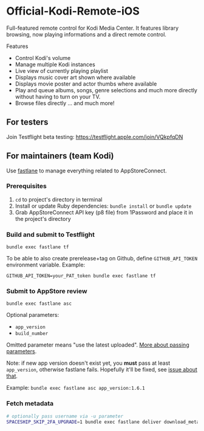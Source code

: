 Official-Kodi-Remote-iOS
===============================

Full-featured remote control for Kodi Media Center.  It features library browsing, now playing informations and a direct remote control.

Features

- Control Kodi's volume
- Manage multiple Kodi instances
- Live view of currently playing playlist
- Displays music cover art shown where available
- Displays movie poster and actor thumbs where available
- Play and queue albums, songs, genre selections and much more directly without having to turn on your TV.
- Browse files directly
... and much more!

## For testers

Join Testflight beta testing: https://testflight.apple.com/join/VQkpfqDN

## For maintainers (team Kodi)

Use [fastlane](https://fastlane.tools/) to manage everything related to AppStoreConnect.

### Prerequisites

1. `cd` to project's directory in terminal
2. Install or update Ruby dependencies: `bundle install` or `bundle update`
3. Grab AppStoreConnect API key (p8 file) from 1Password and place it in the project's directory

### Build and submit to Testflight

`bundle exec fastlane tf`

To be able to also create prerelease+tag on Github, define `GITHUB_API_TOKEN` environment variable. Example:

`GITHUB_API_TOKEN=your_PAT_token bundle exec fastlane tf`

### Submit to AppStore review

`bundle exec fastlane asc`

Optional parameters:

- `app_version`
- `build_number`

Omitted parameter means "use the latest uploaded". [More about passing parameters](https://docs.fastlane.tools/advanced/lanes/#passing-parameters).

Note: if new app version doesn't exist yet, you **must** pass at least `app_version`, otherwise fastlane fails. Hopefully it'll be fixed, see [issue about that](https://github.com/fastlane/fastlane/issues/18571).

Example: `bundle exec fastlane asc app_version:1.6.1`

### Fetch metadata

```sh
# optionally pass username via -u parameter
SPACESHIP_SKIP_2FA_UPGRADE=1 bundle exec fastlane deliver download_metadata --use_live_version
```
